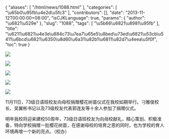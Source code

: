 {
    "aliases": [
        "/html/news/1088.html"
    ],
    "categories": [
        "\u65b0\u95fb\u4e2d\u5fc3"
    ],
    "contributors": [],
    "date": "2013-11-12T00:00:00+08:00",
    "isCJKLanguage": true,
    "params": {
        "author": "\u6821\u529e"
    },
    "slug": "1088",
    "tags": [
        "\u5b66\u6821\u8981\u95fb"
    ],
    "title": "\u6211\u6821\u4e3e\u884c73\u7ea7\u65e5\u8bed\u73ed\u6821\u53cb\u5411\u6bcd\u6821\u6350\u8d60\u6a31\u82b1\u6811\u82d7\u4eea\u5f0f",
    "toc": true
}

![](https://cdn.tfls.online/mirror/full/8ecf7da3ffb5081e1f36d8b1d6b84adc41d87d26.jpg)




![](https://cdn.tfls.online/mirror/full/351e54a7ccefdeaea8ad439e67c947d9866e4586.jpg)




![](https://cdn.tfls.online/mirror/full/cd9e2f594f18a6083be61356c170bf1d1291f3d7.jpg)




![](https://cdn.tfls.online/mirror/full/cba4c7d59e80d5d23860194f19cd91474db44e13.jpg)




![](https://cdn.tfls.online/mirror/full/e6be2d2fd0f915585c062662a39f11ce6fe74418.jpg)




  





11月11日，73级日语班校友向母校捐赠樱花树苗仪式在我校如期举行。刁雅俊校长、吴翼彬书记以及73级校友代表郭连友等十余人参加了捐赠仪式。




明年我校将迎来建校50周年，73级日语班校友为向母校献礼，精心策划、积极准备，特向学校捐赠一批樱花树苗，在感谢母校的培育之恩的同时，也为学校的育人环境再增一个新的亮点。（校办）




  



